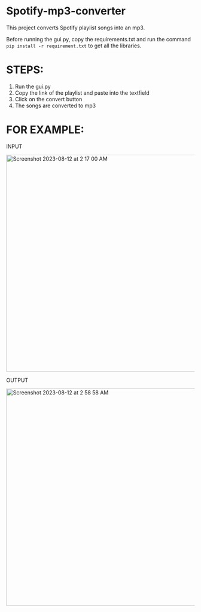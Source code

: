 # Spotify-mp3-converter

This project converts Spotify playlist songs into an mp3.

Before running the gui.py, copy the requirements.txt and run the command 
`pip install -r requirement.txt` to get all the libraries.

# STEPS:
1. Run the gui.py
2. Copy the link of the playlist and paste into the textfield
3. Click on the convert button
4. The songs are converted to mp3

# FOR EXAMPLE: 

INPUT

<img width="579" alt="Screenshot 2023-08-12 at 2 17 00 AM" src="https://github.com/vrac10/Spotify-mp3-converter/assets/114876337/4128e8ff-a1b1-4c1a-97d8-622241b55b64">

OUTPUT

<img width="580" alt="Screenshot 2023-08-12 at 2 58 58 AM" src="https://github.com/vrac10/Spotify-mp3-converter/assets/114876337/f2bce0ee-c9e7-4ecb-91eb-c5094d7035ce">

